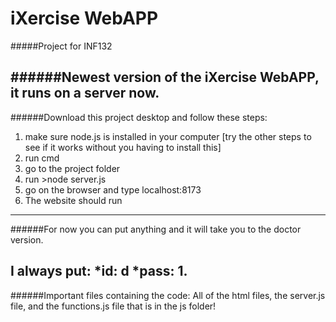 # iXercise WebAPP
#####Project for INF132

######Newest version of the iXercise WebAPP, it runs on a server now.
---
######Download this project desktop and follow these steps:

1. make sure node.js is installed in your computer [try the other steps to see if it works without you having to install this]
2. run cmd
3. go to the project folder
4. run >node server.js
5. go on the browser and type localhost:8173
6. The website should run
---
######For now you can put anything and it will take you to the doctor version. 

I always put: 
*id: d
*pass: 1.
---
######Important files containing the code: 
All of the html files, the server.js file, and the functions.js file that is in the js folder!

